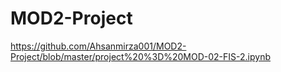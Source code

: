 # MOD2-Project

https://github.com/Ahsanmirza001/MOD2-Project/blob/master/project%20%3D%20MOD-02-FIS-2.ipynb
